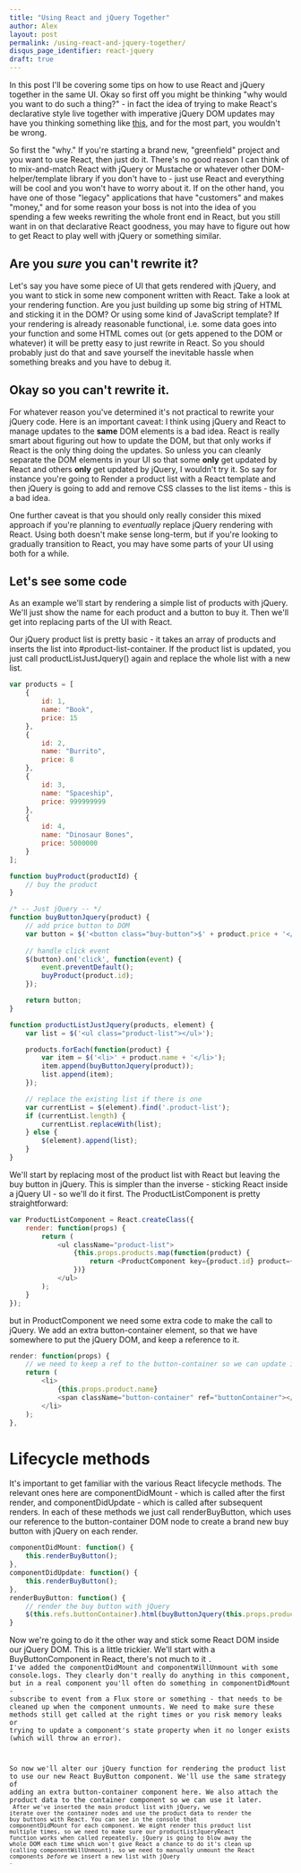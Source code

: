 ```yaml
---
title: "Using React and jQuery Together"
author: Alex
layout: post
permalink: /using-react-and-jquery-together/
disqus_page_identifier: react-jquery
draft: true
---
```


In this post I'll be covering some tips on how to use React and jQuery together in the same UI.
Okay so first off you might be thinking "why would you want to do such a thing?" - in fact the idea
of trying to make React's declarative style live together with imperative jQuery DOM updates
may have you thinking something like [this](http://tech.oyster.com/public/images/ghostbusters.gif),
and for the most part, you wouldn't be wrong.

So first the "why." If you're starting a brand new, "greenfield" project and you want to use React,
then just do it. There's no good reason I can think of to mix-and-match React with jQuery or 
Mustache or whatever other DOM-helper/template library if you don't have to - just use React and everything will be cool
and you won't have to worry about it. If on the other hand, you have one of those "legacy" applications
that have "customers" and makes "money," and for some reason your boss is not into the idea of you
spending a few weeks rewriting the whole front end in React, but you still want in on that declarative
React goodness, you may have to figure out how to get React to play well with jQuery or something similar.

## Are you *sure* you can't rewrite it?
Let's say you have some piece of UI that gets rendered with jQuery, and you want to stick in some
new component written with React. Take a look at your rendering function. Are you just building up some
big string of HTML and sticking it in the DOM? Or using some kind of JavaScript template? If your rendering
is already reasonable functional, i.e. some data goes into your function and some HTML comes out (or gets
appened to the DOM or whatever) it will be pretty easy to just rewrite in React. So you should probably 
just do that and save yourself the inevitable hassle when something breaks and you have to debug it.

## Okay so you can't rewrite it.
For whatever reason you've determined it's not practical to rewrite your jQuery code. Here is an important
caveat: I think using jQuery and React to manage updates to the **same** DOM elements is a bad idea.
React is really smart about figuring out how to update the DOM, but that only works if React is the only thing
doing the updates. So unless you can cleanly separate the DOM elements in your UI so that some **only** get
updated by React and others **only** get updated by jQuery, I wouldn't try it. So say for instance you're
going to Render a product list with a React template and then jQuery is going to add and remove CSS classes
to the list items - this is a bad idea.

One further caveat is that you should only really consider this mixed approach if you're planning to
*eventually* replace jQuery rendering with React. Using both doesn't make sense long-term, but if you're
looking to gradually transition to React, you may have some parts of your UI using both for a while.

## Let's see some code
As an example we'll start by rendering a simple list of products with jQuery. We'll just show the name
for each product and a button to buy it. Then we'll get into replacing parts of the UI with React.

Our jQuery product list is pretty basic - it takes an array of products and inserts the list into
\#product-list-container. If the product list is updated, you just call productListJustJquery() again
and replace the whole list with a new list.

```javascript
var products = [
    {
        id: 1,
        name: "Book",
        price: 15
    },
    {
        id: 2,
        name: "Burrito",
        price: 8
    },
    {
        id: 3,
        name: "Spaceship",
        price: 999999999
    },
    {
        id: 4,
        name: "Dinosaur Bones",
        price: 5000000
    }
];

function buyProduct(productId) {
    // buy the product
}

/* -- Just jQuery -- */
function buyButtonJquery(product) {
    // add price button to DOM
    var button = $('<button class="buy-button">$' + product.price + '</button>');
    
    // handle click event
    $(button).on('click', function(event) {
        event.preventDefault();
        buyProduct(product.id);
    });

    return button;
}

function productListJustJquery(products, element) {
    var list = $('<ul class="product-list"></ul>');

    products.forEach(function(product) {
        var item = $('<li>' + product.name + '</li>');
        item.append(buyButtonJquery(product));
        list.append(item);
    });

    // replace the existing list if there is one
    var currentList = $(element).find('.product-list');
    if (currentList.length) {
        currentList.replaceWith(list);
    } else {
        $(element).append(list);
    }
}
```

We'll start by replacing most of the product list with React but leaving the buy button in jQuery. 
This is simpler than the inverse - sticking React inside a jQuery UI - so we'll do it first.
The ProductListComponent is pretty straightforward:

```javascript
var ProductListComponent = React.createClass({
    render: function(props) {
        return (
            <ul className="product-list">
                {this.props.products.map(function(product) {
                    return <ProductComponent key={product.id} product={product} />
                })}
            </ul>
        );
    }
});
```

but in ProductComponent we need some extra
code to make the call to jQuery. We add an extra button-container element,
so that we have somewhere to put the jQuery DOM, and keep a reference to it.

```javascript
render: function(props) {
    // we need to keep a ref to the button-container so we can update it with jQuery
    return (
        <li>
            {this.props.product.name}
            <span className="button-container" ref="buttonContainer"></span>
        </li>
    );
},
```
# Lifecycle methods
It's important to get familiar with the various React lifecycle methods.
The relevant ones here are componentDidMount - which is called after the first render, and
componentDidUpdate - which is called after subsequent renders. In each of these methods we just call
renderBuyButton, which uses our reference to the button-container DOM node to create a brand new buy
button with jQuery on each render.

```javascript
componentDidMount: function() {
    this.renderBuyButton();
},
componentDidUpdate: function() {
    this.renderBuyButton();
},
renderBuyButton: function() {
    // render the buy button with jQuery
    $(this.refs.buttonContainer).html(buyButtonJquery(this.props.product));
}
```

Now we're going to do it the other way and stick some React DOM inside our jQuery DOM. This is a little
trickier. We'll start with a BuyButtonComponent in React, there's not much to it <code component>. I've 
added the componentDidMount and componentWillUnmount with some console.logs. They clearly don't really
do anything in this component, but in a real component you'll often do something in componentDidMount - 
subscribe to event from a Flux store or something - that needs to be cleaned up when the component unmounts.
We need to make sure these methods still get called at the right times or you risk memory leaks or trying
to update a component's state property when it no longer exists (which will throw an error).

So now we'll alter our jQuery function for rendering the product list to use our new React BuyButton component.
We'll use the same strategy of adding an extra button-container component here. We also attach the product data
to the container component so we can use it later.
<code insert>
After we've inserted the main product list with jQuery, we iterate over the container nodes and use the product
data to render the buy buttons with React. You can see in the console that componentDidMount for each component.
We might render this product list multiple times, so we need to make sure our productListJqueryReact function works
when called repeatedly. jQuery is going to blow away the whole DOM each time which won't give React a chance
to do it's clean up (calling componentWillUnmount), so we need to manually unmount the React components *before*
we insert a new list with jQuery <code unmount>.
